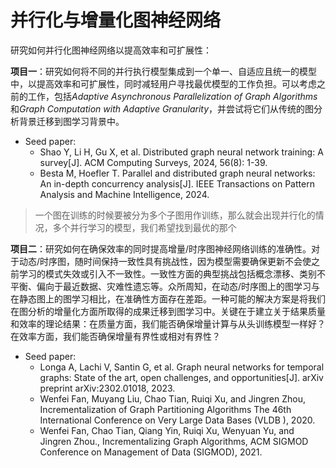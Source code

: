 # 并行化与增量化图神经网络

研究如何并行化图神经网络以提高效率和可扩展性：

**项目一**‌：研究如何将不同的并行执行模型集成到一个单一、自适应且统一的模型中，以提高效率和可扩展性，同时减轻用户寻找最优模型的工作负担。可以考虑之前的工作，包括*Adaptive Asynchronous Parallelization of Graph Algorithms*和*Graph Computation with Adaptive Granularity*，并尝试将它们从传统的图分析背景迁移到图学习背景中。

- Seed paper:
  - Shao Y, Li H, Gu X, et al. Distributed graph neural network training: A survey[J]. ACM Computing Surveys, 2024, 56(8): 1-39.
  - Besta M, Hoefler T. Parallel and distributed graph neural networks: An in-depth concurrency analysis[J]. IEEE Transactions on Pattern Analysis and Machine Intelligence, 2024.

> 一个图在训练的时候要被分为多个子图用作训练，那么就会出现并行化的情况，多个并行学习的模型，我们希望找到最优的那个

**项目二**‌：研究如何在确保效率的同时提高增量/时序图神经网络训练的准确性。对于动态/时序图，随时间保持一致性具有挑战性，因为模型需要确保更新不会使之前学习的模式失效或引入不一致性。一致性方面的典型挑战包括概念漂移、类别不平衡、偏向于最近数据、灾难性遗忘等。众所周知，在动态/时序图上的图学习与在静态图上的图学习相比，在准确性方面存在差距。一种可能的解决方案是将我们在图分析的增量化方面所取得的成果迁移到图学习中。关键在于建立关于结果质量和效率的理论结果：在质量方面，我们能否确保增量计算与从头训练模型一样好？在效率方面，我们能否确保增量有界性或相对有界性？

- Seed paper:
  - Longa A, Lachi V, Santin G, et al. Graph neural networks for temporal graphs: State of the art, open challenges, and opportunities[J]. arXiv preprint arXiv:2302.01018, 2023.
  - Wenfei Fan, Muyang Liu, Chao Tian, Ruiqi Xu, and Jingren Zhou, Incrementalization of Graph Partitioning Algorithms The 46th International Conference on Very Large Data Bases (VLDB ), 2020.
  - Wenfei Fan, Chao Tian, Qiang Yin, Ruiqi Xu, Wenyuan Yu, and Jingren Zhou., Incrementalizing Graph Algorithms, ACM SIGMOD Conference on Management of Data (SIGMOD), 2021.
